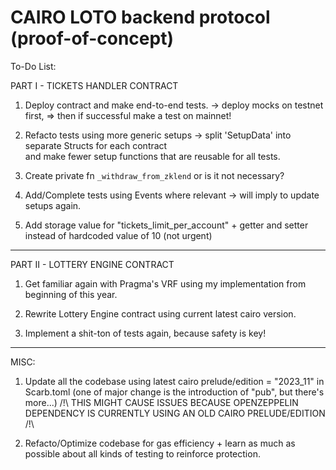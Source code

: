 # CAIRO LOTO backend protocol (proof-of-concept)

To-Do List:

PART I - TICKETS HANDLER CONTRACT

1. Deploy contract and make end-to-end tests.
   -> deploy mocks on testnet first,
   => then if successful make a test on mainnet!

2. Refacto tests using more generic setups -> split 'SetupData' into separate Structs for each contract  
   and make fewer setup functions that are reusable for all tests.

3. Create private fn `_withdraw_from_zklend` or is it not necessary?

4. Add/Complete tests using Events where relevant -> will imply to update setups again.

5. Add storage value for "tickets_limit_per_account" + getter and setter instead of hardcoded value of 10 (not urgent)

---

PART II - LOTTERY ENGINE CONTRACT

1. Get familiar again with Pragma's VRF using my implementation from beginning of this year.

2. Rewrite Lottery Engine contract using current latest cairo version.

3. Implement a shit-ton of tests again, because safety is key!

---

MISC:

1. Update all the codebase using latest cairo prelude/edition = "2023_11" in Scarb.toml (one of major change is the introduction of "pub", but there's more...)
   /!\ THIS MIGHT CAUSE ISSUES BECAUSE OPENZEPPELIN DEPENDENCY IS CURRENTLY USING AN OLD CAIRO PRELUDE/EDITION /!\

2. Refacto/Optimize codebase for gas efficiency + learn as much as possible about all kinds of testing to reinforce protection.
